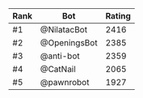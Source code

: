 Rank|Bot|Rating
---|---|---
#1|@NilatacBot|2416
#2|@OpeningsBot|2385
#3|@anti-bot|2359
#4|@CatNail|2065
#5|@pawnrobot|1927
